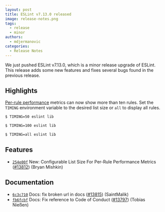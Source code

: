 ```yaml
---
layout: post
title: ESLint v7.13.0 released
image: release-notes.png
tags:
  - release
  - minor
authors:
  - mdjermanovic
categories:
  - Release Notes
---
```


We just pushed ESLint v7.13.0, which is a minor release upgrade of ESLint. This release adds some new features and fixes several bugs found in the previous release.


## Highlights

[Per-rule performance](https://eslint.org/docs/developer-guide/working-with-rules#per-rule-performance) metrics can now show more than ten rules. Set the `TIMING` environment variable to the desired list size or `all` to display all rules.

```bash
$ TIMING=50 eslint lib

$ TIMING=100 eslint lib

$ TIMING=all eslint lib
```


## Features


* [`254e00f`](https://github.com/eslint/eslint/commit/254e00fea8745ff5a8bcc8cb874fcfd02996d81b) New: Configurable List Size For Per-Rule Performance Metrics ([#13812](https://github.com/eslint/eslint/issues/13812)) (Bryan Mishkin)








## Documentation


* [`6c3c710`](https://github.com/eslint/eslint/commit/6c3c710ade7cd8654990f1adb55b58f038eab92d) Docs: fix broken url in docs ([#13815](https://github.com/eslint/eslint/issues/13815)) (SaintMalik)
* [`fb6fcbf`](https://github.com/eslint/eslint/commit/fb6fcbfe0a8c41b92f0a33ab90f159037bd195e2) Docs: Fix reference to Code of Conduct ([#13797](https://github.com/eslint/eslint/issues/13797)) (Tobias Nießen)








